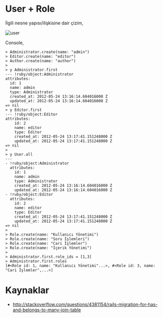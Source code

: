 # User + Role

İlgili nesne yapısı/ilişkisine dair çizim,

![user](http://yuml.me/3dff02a2.jpg)

Console,

    > Administrator.create(name: "admin")
    > Editor.create(name: "editor")
    > Author.create(name: "author")
    > 
    > y Administrator.first
    --- !ruby/object:Administrator
    attributes:
      id: 1
      name: admin
      type: Administrator
      created_at: 2012-05-24 13:16:14.604016000 Z
      updated_at: 2012-05-24 13:16:14.604016000 Z
    => nil
    > y Editor.first
    --- !ruby/object:Editor
    attributes:
        id: 2
        name: editor
        type: Editor
        created_at: 2012-05-24 13:17:41.151248000 Z
        updated_at: 2012-05-24 13:17:41.151248000 Z
    => nil
    >
    > y User.all
    ---
    - !ruby/object:Administrator
      attributes:
        id: 1
        name: admin
        type: Administrator
        created_at: 2012-05-24 13:16:14.604016000 Z
        updated_at: 2012-05-24 13:16:14.604016000 Z
    - !ruby/object:Editor
      attributes:
        id: 2
        name: editor
        type: Editor
        created_at: 2012-05-24 13:17:41.151248000 Z
        updated_at: 2012-05-24 13:17:41.151248000 Z
    => nil
    >
    > Role.create(name: "Kullanıcı Yönetimi")
    > Role.create(name: "Soru İşlemleri")
    > Role.create(name: "Cari İşlemler")
    > Role.create(name: "İçerik Yönetimi")
    >
    > Administrator.first.role_ids = [1,3]
    > Administrator.first.roles
    [#<Role id: 1, name: "Kullanıcı Yönetimi"...>, #<Role id: 3, name: "Cari İşlemler",...>]

# Kaynaklar

- http://stackoverflow.com/questions/4381154/rails-migration-for-has-and-belongs-to-many-join-table
